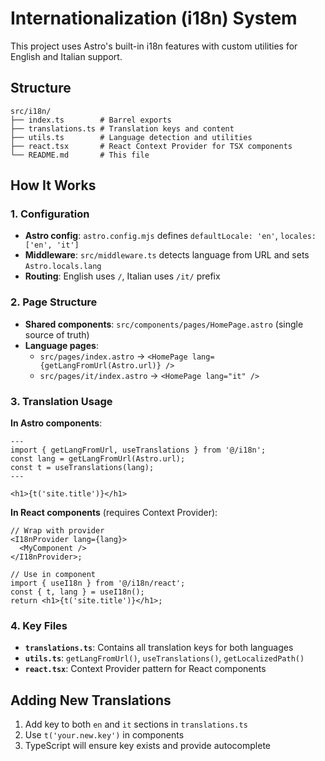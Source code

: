 # Internationalization (i18n) System

This project uses Astro's built-in i18n features with custom utilities for English and Italian support.

## Structure

```
src/i18n/
├── index.ts        # Barrel exports
├── translations.ts # Translation keys and content
├── utils.ts        # Language detection and utilities
├── react.tsx       # React Context Provider for TSX components
└── README.md       # This file
```

## How It Works

### 1. Configuration

- **Astro config**: `astro.config.mjs` defines `defaultLocale: 'en'`, `locales: ['en', 'it']`
- **Middleware**: `src/middleware.ts` detects language from URL and sets `Astro.locals.lang`
- **Routing**: English uses `/`, Italian uses `/it/` prefix

### 2. Page Structure

- **Shared components**: `src/components/pages/HomePage.astro` (single source of truth)
- **Language pages**:
  - `src/pages/index.astro` → `<HomePage lang={getLangFromUrl(Astro.url)} />`
  - `src/pages/it/index.astro` → `<HomePage lang="it" />`

### 3. Translation Usage

**In Astro components**:

```astro
---
import { getLangFromUrl, useTranslations } from '@/i18n';
const lang = getLangFromUrl(Astro.url);
const t = useTranslations(lang);
---

<h1>{t('site.title')}</h1>
```

**In React components** (requires Context Provider):

```tsx
// Wrap with provider
<I18nProvider lang={lang}>
  <MyComponent />
</I18nProvider>;

// Use in component
import { useI18n } from '@/i18n/react';
const { t, lang } = useI18n();
return <h1>{t('site.title')}</h1>;
```

### 4. Key Files

- **`translations.ts`**: Contains all translation keys for both languages
- **`utils.ts`**: `getLangFromUrl()`, `useTranslations()`, `getLocalizedPath()`
- **`react.tsx`**: Context Provider pattern for React components

## Adding New Translations

1. Add key to both `en` and `it` sections in `translations.ts`
2. Use `t('your.new.key')` in components
3. TypeScript will ensure key exists and provide autocomplete
